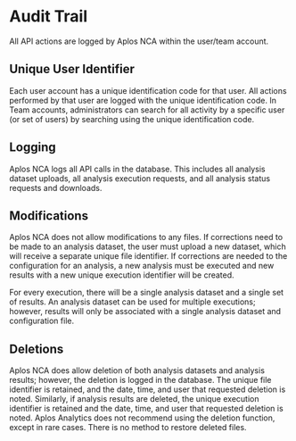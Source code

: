 # Audit Trail
All API actions are logged by Aplos NCA within the user/team account. 

## Unique User Identifier
Each user account has a unique identification code for that user. All actions performed by that user are logged with the unique identification code. In Team accounts, administrators can search for all activity by a specific user (or set of users) by searching using the unique identification code.

## Logging
Aplos NCA logs all API calls in the database. This includes all analysis dataset uploads, all analysis execution requests, and all analysis status requests and downloads. 

## Modifications
Aplos NCA does not allow modifications to any files. If corrections need to be made to an analysis dataset, the user must upload a new dataset, which will receive a separate unique file identifier. If corrections are needed to the configuration for an analysis, a new analysis must be executed and new results with a new unique execution identifier will be created.

For every execution, there will be a single analysis dataset and a single set of results. An analysis dataset can be used for multiple executions; however, results will only be associated with a single analysis dataset and configuration file. 

## Deletions
Aplos NCA does allow deletion of both analysis datasets and analysis results; however, the deletion is logged in the database. The unique file identifier is retained, and the date, time, and user that requested deletion is noted. Similarly, if analysis results are deleted, the unique execution identifier is retained and the date, time, and user that requested deletion is noted. Aplos Analytics does not recommend using the deletion function, except in rare cases. There is no method to restore deleted files.
